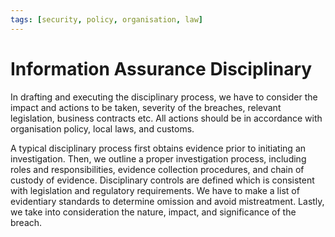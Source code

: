 ```yaml
---
tags: [security, policy, organisation, law]
---
```


# Information Assurance Disciplinary

In drafting and executing the disciplinary process, we have to consider the
impact and actions to be taken, severity of the breaches, relevant legislation,
business contracts etc. All actions should be in accordance with organisation
policy, local laws, and customs.

A typical disciplinary process first obtains evidence prior to initiating an
investigation. Then, we outline a proper investigation process, including roles
and responsibilities, evidence collection procedures, and chain of custody of
evidence. Disciplinary controls are defined which is consistent with legislation
and regulatory requirements. We have to make a list of evidentiary standards to
determine omission and avoid mistreatment. Lastly, we take into consideration
the nature, impact, and significance of the breach.
